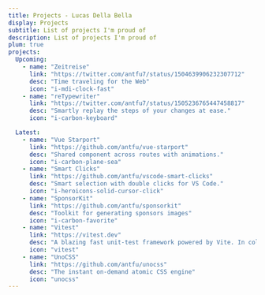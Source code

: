 ```yaml
---
title: Projects - Lucas Della Bella
display: Projects
subtitle: List of projects I'm proud of
description: List of projects I'm proud of
plum: true
projects:
  Upcoming:
    - name: "Zeitreise"
      link: "https://twitter.com/antfu7/status/1504639906232307712"
      desc: "Time traveling for the Web"
      icon: "i-mdi-clock-fast"
    - name: "reTypewriter"
      link: "https://twitter.com/antfu7/status/1505236765447458817"
      desc: "Smartly replay the steps of your changes at ease."
      icon: "i-carbon-keyboard"

  Latest:
    - name: "Vue Starport"
      link: "https://github.com/antfu/vue-starport"
      desc: "Shared component across routes with animations."
      icon: "i-carbon-plane-sea"
    - name: "Smart Clicks"
      link: "https://github.com/antfu/vscode-smart-clicks"
      desc: "Smart selection with double clicks for VS Code."
      icon: "i-heroicons-solid-cursor-click"
    - name: "SponsorKit"
      link: "https://github.com/antfu/sponsorkit"
      desc: "Toolkit for generating sponsors images"
      icon: "i-carbon-favorite"
    - name: "Vitest"
      link: "https://vitest.dev"
      desc: "A blazing fast unit-test framework powered by Vite. In collaboration with @patak-dev"
      icon: "vitest"
    - name: "UnoCSS"
      link: "https://github.com/antfu/unocss"
      desc: "The instant on-demand atomic CSS engine"
      icon: "unocss"
---
```


<ListProjects :projects="frontmatter.projects"/>

<StarsRanking/>
